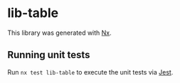 # lib-table

This library was generated with [Nx](https://nx.dev).

## Running unit tests

Run `nx test lib-table` to execute the unit tests via [Jest](https://jestjs.io).
